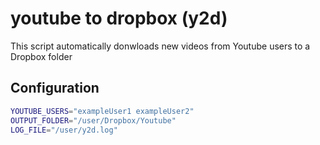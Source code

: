 # youtube to dropbox (y2d)

This script automatically donwloads new videos from Youtube users to a Dropbox folder

## Configuration

```bash
YOUTUBE_USERS="exampleUser1 exampleUser2"
OUTPUT_FOLDER="/user/Dropbox/Youtube"
LOG_FILE="/user/y2d.log"
```




